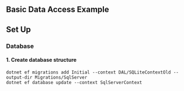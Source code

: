 ## Basic Data Access Example

## Set Up

### Database
#### 1. Create database structure
```
dotnet ef migrations add Initial --context DAL/SQLiteContextOld --output-dir Migrations/SqlServer
dotnet ef database update --context SqlServerContext
```
